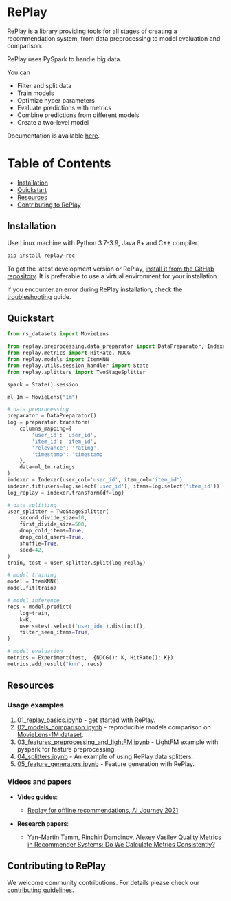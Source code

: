 # RePlay

RePlay is a library providing tools for all stages of creating a recommendation system, from data preprocessing to model evaluation and comparison.

RePlay uses PySpark to handle big data.

You can

- Filter and split data
- Train models
- Optimize hyper parameters
- Evaluate predictions with metrics
- Combine predictions from different models
- Create a two-level model

Documentation is available [here](https://sb-ai-lab.github.io/RePlay/).

<a name="toc"></a>
# Table of Contents

* [Installation](#installation)
* [Quickstart](#quickstart)
* [Resources](#examples)
* [Contributing to RePlay](#contributing)


<a name="installation"></a>
## Installation

Use Linux machine with Python 3.7-3.9, Java 8+ and C++ compiler.

```bash
pip install replay-rec
```

To get the latest development version or RePlay, [install it from the GitHab repository](https://sb-ai-lab.github.io/RePlay/pages/installation.html#development).
It is preferable to use a virtual environment for your installation.

If you encounter an error during RePlay installation, check the [troubleshooting](https://sb-ai-lab.github.io/RePlay/pages/installation.html#troubleshooting) guide.


<a name="quickstart"></a>
## Quickstart

```python
from rs_datasets import MovieLens

from replay.preprocessing.data_preparator import DataPreparator, Indexer
from replay.metrics import HitRate, NDCG
from replay.models import ItemKNN
from replay.utils.session_handler import State
from replay.splitters import TwoStageSplitter

spark = State().session

ml_1m = MovieLens("1m")

# data preprocessing
preparator = DataPreparator()
log = preparator.transform(
    columns_mapping={
        'user_id': 'user_id',
        'item_id': 'item_id',
        'relevance': 'rating',
        'timestamp': 'timestamp'
    }, 
    data=ml_1m.ratings
)
indexer = Indexer(user_col='user_id', item_col='item_id')
indexer.fit(users=log.select('user_id'), items=log.select('item_id'))
log_replay = indexer.transform(df=log)

# data splitting
user_splitter = TwoStageSplitter(
    second_divide_size=10,
    first_divide_size=500,
    drop_cold_items=True,
    drop_cold_users=True,
    shuffle=True,
    seed=42,
)
train, test = user_splitter.split(log_replay)

# model training
model = ItemKNN()
model.fit(train)

# model inference
recs = model.predict(
    log=train,
    k=K,
    users=test.select('user_idx').distinct(),
    filter_seen_items=True,
)

# model evaluation
metrics = Experiment(test,  {NDCG(): K, HitRate(): K})
metrics.add_result("knn", recs)
```

<a name="examples"></a>
## Resources

### Usage examples
1. [01_replay_basics.ipynb](https://github.com/sb-ai-lab/RePlay/blob/main/experiments/01_replay_basics.ipynb) - get started with RePlay.
2. [02_models_comparison.ipynb](https://github.com/sb-ai-lab/RePlay/blob/main/experiments/02_models_comparison.ipynb) - reproducible models comparison on [MovieLens-1M dataset](https://grouplens.org/datasets/movielens/1m/).
3. [03_features_preprocessing_and_lightFM.ipynb](https://github.com/sb-ai-lab/RePlay/blob/main/experiments/03_features_preprocessing_and_lightFM.ipynb) - LightFM example with pyspark for feature preprocessing.
3. [04_splitters.ipynb](https://github.com/sb-ai-lab/RePlay/blob/main/experiments/04_splitters.ipynb) - An example of using RePlay data splitters.
3. [05_feature_generators.ipynb](https://github.com/sb-ai-lab/RePlay/blob/main/experiments/05_feature_generators.ipynb) - Feature generation with RePlay.


### Videos and papers
* **Video guides**:
	- [Replay for offline recommendations, AI Journey 2021](https://www.youtube.com/watch?v=ejQZKGAG0xs)

* **Research papers**:
	- Yan-Martin Tamm, Rinchin Damdinov, Alexey Vasilev [Quality Metrics in Recommender Systems: Do We Calculate Metrics Consistently?](https://dl.acm.org/doi/10.1145/3460231.3478848)

<a name="contributing"></a>
## Contributing to RePlay

We welcome community contributions. For details please check our [contributing guidelines](CONTRIBUTING.md).
